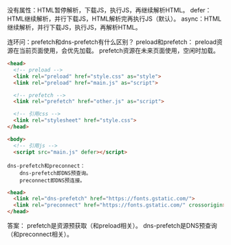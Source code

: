 没有属性：HTML暂停解析，下载JS，执行JS，再继续解析HTML。
defer：HTML继续解析，并行下载JS，HTML解析完再执行JS（默认）。
async：HTML继续解析，并行下载JS，执行JS，再解析HTML。

连环问：prefetch和dns-prefetch有什么区别？
    preload和prefetch：
        preload资源在当前页面使用，会优先加载。
        prefetch资源在未来页面使用，空闲时加载。
```html
<head>
  <!-- preload -->
  <link rel="preload" href="style.css" as="style">
  <link rel="preload" href="main.js" as="script">

  <!-- prefetch -->
  <link rel="prefetch" href="other.js" as="script">

  <!-- 引用css -->
  <link rel="stylesheet" href="style.css">
</head>

<body>
  <!-- 引用js -->
  <script src="main.js" defer></script>
```

    dns-prefetch和preconnect：
        dns-prefetch即DNS预查询。
        preconnect即DNS预连接。
```html
<head>
  <link rel="dns-prefetch" href="https://fonts.gstatic.com/">
  <link rel="preconnect" href="https://fonts.gstatic.com/" crossorigin>
</head>
```

答案：
    prefetch是资源预获取（和preload相关）。
    dns-prefetch是DNS预查询（和preconnect相关）。
